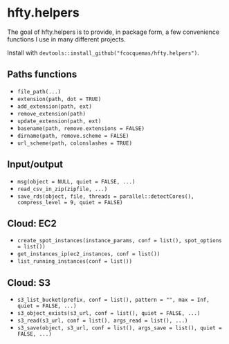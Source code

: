 
# hfty.helpers

<!-- badges: start -->
<!-- badges: end -->

The goal of hfty.helpers is to provide, in package form, a few convenience functions I use in many different projects.

Install with `devtools::install_github("fcocquemas/hfty.helpers")`.

## Paths functions

- `file_path(...)`
- `extension(path, dot = TRUE)`
- `add_extension(path, ext)`
- `remove_extension(path)`
- `update_extension(path, ext)`
- `basename(path, remove.extensions = FALSE)`
- `dirname(path, remove.scheme = FALSE)`
- `url_scheme(path, colonslashes = TRUE)`


## Input/output

- `msg(object = NULL, quiet = FALSE, ...)`
- `read_csv_in_zip(zipfile, ...)`
- `save_rds(object, file, threads = parallel::detectCores(), compress_level = 9, quiet = FALSE)`

## Cloud: EC2

- `create_spot_instances(instance_params, conf = list(), spot_options = list())`
- `get_instances_ip(ec2_instances, conf = list())`
- `list_running_instances(conf = list())`

## Cloud: S3

- `s3_list_bucket(prefix, conf = list(), pattern = "", max = Inf, quiet = FALSE, ...)`
- `s3_object_exists(s3_url, conf = list(), quiet = FALSE, ...)`
- `s3_read(s3_url, conf = list(), args_read = list(), ...)`
- `s3_save(object, s3_url, conf = list(), args_save = list(), quiet = FALSE, ...)`


